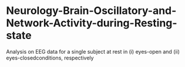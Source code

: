 # Neurology-Brain-Oscillatory-and-Network-Activity-during-Resting-state
Analysis  on EEG  data  for  a  single  subject  at  rest  in  (i)  eyes-open  and  (ii)  eyes-closedconditions, respectively

